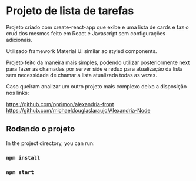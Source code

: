 # Projeto de lista de tarefas

Projeto criado com create-react-app que exibe e uma lista de cards e faz o crud dos mesmos feito em React e Javascript sem configurações adicionais. 

Utilizado framework Material UI similar ao styled components.

Projeto feito da maneira mais simples, podendo utilizar posteriormente next para fazer as chamadas por server side e redux para atualização da lista sem necessidade de chamar a lista atualizada todas as vezes.

Caso queiram analizar um outro projeto mais complexo deixo a disposição nos links:

https://github.com/pprimon/alexandria-front
https://github.com/michaeldouglaslaraujo/Alexandria-Node

## Rodando o projeto

In the project directory, you can run:

### `npm install`
### `npm start`
